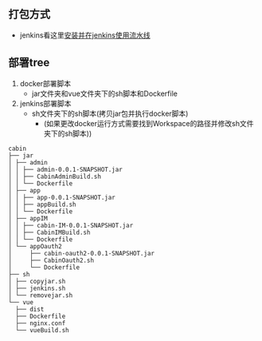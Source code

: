 ## 打包方式

- jenkins看这里[安装并在jenkins使用流水线](https://www.yuque.com/zhangyang.com/tuiv0m/qkcttd5da3yox0rq#p8meO)

## 部署tree

1. docker部署脚本
    - jar文件夹和vue文件夹下的sh脚本和Dockerfile
2. jenkins部署脚本
    - sh文件夹下的sh脚本(拷贝jar包并执行docker脚本)
        - (如果更改docker运行方式需要找到Workspace的路径并修改sh文件夹下的sh脚本))

```text
cabin
├── jar
│ ├── admin
│ │ ├── admin-0.0.1-SNAPSHOT.jar
│ │ ├── CabinAdminBuild.sh
│ │ └── Dockerfile
│ ├── app
│ │ ├── app-0.0.1-SNAPSHOT.jar
│ │ ├── appBuild.sh
│ │ └── Dockerfile
│ ├── appIM
│ │ ├── cabin-IM-0.0.1-SNAPSHOT.jar
│ │ ├── CabinIMBuild.sh
│ │ └── Dockerfile
│ └── appOauth2
│     ├── cabin-oauth2-0.0.1-SNAPSHOT.jar
│     ├── CabinOauth2.sh
│     └── Dockerfile
├── sh
│ ├── copyjar.sh
│ ├── jenkins.sh
│ └── removejar.sh
└── vue
  ├── dist
  ├── Dockerfile
  ├── nginx.conf
  └── vueBuild.sh
```
